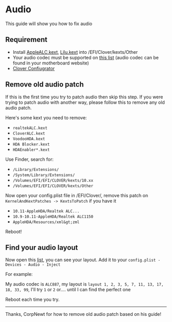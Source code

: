# Audio

This guide will show you how to fix audio

## Requirement

- Install [AppleALC.kext](https://github.com/vit9696/AppleALC/releases), [Lilu.kext](https://github.com/vit9696/Lilu/releases) into /EFI/Clover/kexts/Other
- Your audio codec must be supported on [this list](https://github.com/vit9696/AppleALC/wiki/Supported-codecs) (audio codec can be found in your motherboard website)
- [Clover Confiugrator](https://mackie100projects.altervista.org/download-clover-configurator/)

## Remove old audio patch

If this is the first time you try to patch audio then skip this step. If you were trying to patch audio with another way, please follow this to remove any old audio patch.

Here's some kext you need to remove:

- `realtekALC.kext`
- `CloverALC.kext`
- `VoodooHDA.kext`
- `HDA Blocker.kext`
- `HDAEnabler*.kext`

Use Finder, search for:

- `/Library/Extensions/`
- `/System/Library/Extensions/`
- `/Volumes/EFI/EFI/CLOVER/kexts/10.xx`
- `/Volumes/EFI/EFI/CLOVER/kexts/Other`

Now open your config.plist file in /EFI/Clover/, remove this patch on `KernelAndKextPatches -> KextsToPatch` if you have it

- `10.11-AppleHDA/Realtek ALC...`
- `10.9-10.11-AppleHDA/Realtek ALC1150`
- `AppleHDA/Resources/xml&gt;zml`

Reboot!

## Find your audio layout

Now open this [list](https://github.com/vit9696/AppleALC/wiki/Supported-codecs), you can see your layout. Add it to your `config.plist - Devices - Audio - Inject`

For example:

 My audio codec is `ALC887`, my layout is `layout 1, 2, 3, 5, 7, 11, 13, 17, 18, 33, 99`, I'll try `1` or `2` or.... until I can find the perfect one

Reboot each time you try.

----------------------------------------------------------------

Thanks, CorpNewt for how to remove old audio patch based on his guide!
